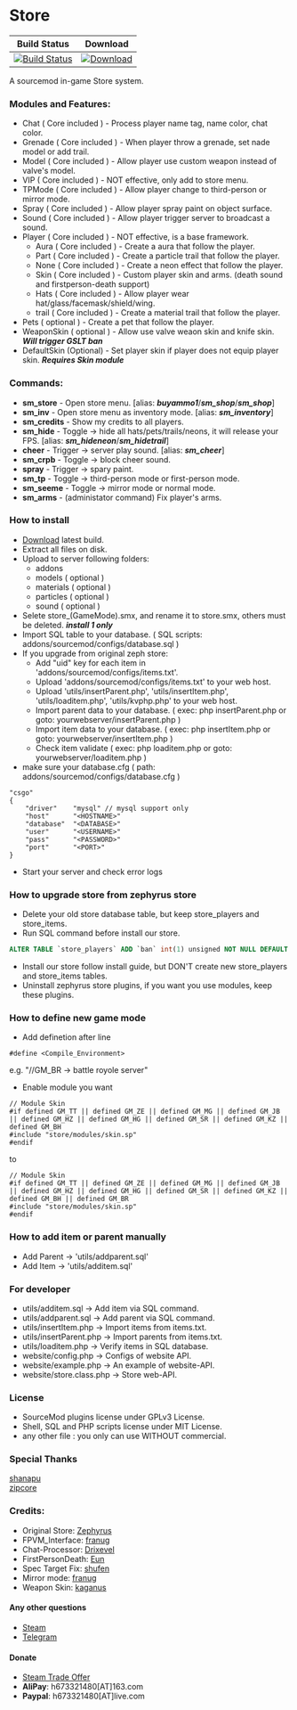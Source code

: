 # Store

|Build Status|Download|
|---|---
|[![Build Status](https://img.shields.io/travis/Kxnrl/Store/master.svg?style=flat-square)](https://travis-ci.org/Kxnrl/Store?branch=master) |[![Download](https://static.kxnrl.com/images/web/buttons/download.png)](https://build.kxnrl.com/Store/)  
  
  
A sourcemod in-game Store system. 
  
  
  
### Modules and Features:
* Chat ( Core included )  - Process player name tag, name color, chat color.
* Grenade ( Core included ) - When player throw a grenade, set nade model or add trail.
* Model ( Core included ) - Allow player use custom weapon instead of valve's model.
* VIP ( Core included ) - NOT effective, only add to store menu.
* TPMode ( Core included ) - Allow player change to third-person or mirror mode.
* Spray ( Core included ) - Allow player spray paint on object surface.
* Sound ( Core included ) - Allow player trigger server to broadcast a sound.
* Player ( Core included ) - NOT effective, is a base framework.
  * Aura ( Core included ) - Create a aura that follow the player.
  * Part ( Core included ) - Create a particle trail that follow the player.
  * None ( Core included ) - Create a neon effect that follow the player.
  * Skin ( Core included ) - Custom player skin and arms. (death sound and firstperson-death support)
  * Hats ( Core included ) - Allow player wear hat/glass/facemask/shield/wing.
  * trail ( Core included ) - Create a material trail that follow the player.
* Pets ( optional ) - Create a pet that follow the player.
* WeaponSkin ( optional ) - Allow use valve weaon skin and knife skin. ***Will trigger GSLT ban***
* DefaultSkin (Optional) - Set player skin if player does not equip player skin. ***Requires Skin module***
  
  
### Commands:
* **sm_store** - Open store menu. [alias: ***buyammo1***/***sm_shop***/***sm_shop***]
* **sm_inv** - Open store menu as inventory mode. [alias: ***sm_inventory***]
* **sm_credits** - Show my credits to all players.
* **sm_hide** - Toggle -> hide all hats/pets/trails/neons, it will release your FPS. [alias: ***sm_hideneon***/***sm_hidetrail***]
* **cheer** - Trigger -> server play sound. [alias: ***sm_cheer***]
* **sm_crpb** - Toggle -> block cheer sound.
* **spray** - Trigger -> spary paint.
* **sm_tp** - Toggle -> third-person mode or first-person mode.
* **sm_seeme** - Toggle -> mirror mode or normal mode.
* **sm_arms** - (administator command) Fix player's arms.
  
  
### How to install
* [Download](https://build.kxnrl.com/Store/) latest build.
* Extract all files on disk.
* Upload to server following folders: 
  * addons 
  * models ( optional )
  * materials ( optional )
  * particles ( optional )
  * sound ( optional )
* Selete store_(GameMode).smx, and rename it to store.smx, others must be deleted. ***install 1 only***
* Import SQL table to your database. ( SQL scripts: addons/sourcemod/configs/database.sql )
* If you upgrade from original zeph store: 
  - Add "uid" key for each item in 'addons/sourcemod/configs/items.txt'.  
  - Upload 'addons/sourcemod/configs/items.txt' to your web host.  
  - Upload 'utils/insertParent.php', 'utils/insertItem.php', 'utils/loaditem.php', 'utils/kvphp.php' to your web host.  
  - Import parent data to your database. ( exec: php insertParent.php or goto: yourwebserver/insertParent.php )
  - Import item data to your database. ( exec: php insertItem.php or goto: yourwebserver/insertItem.php )
  - Check item validate ( exec: php loaditem.php or goto: yourwebserver/loaditem.php )
* make sure your database.cfg ( path: addons/sourcemod/configs/database.cfg )
``` keyvalues
"csgo"
{
    "driver"    "mysql" // mysql support only
    "host"      "<HOSTNAME>"
    "database"  "<DATABASE>"
    "user"      "<USERNAME>"
    "pass"      "<PASSWORD>"
    "port"      "<PORT>"
}
```
* Start your server and check error logs
  
  
### How to upgrade store from zephyrus store
* Delete your old store database table, but keep store_players and store_items.  
* Run SQL command before install our store.  
``` SQL
ALTER TABLE `store_players` ADD `ban` int(1) unsigned NOT NULL DEFAULT '0';  
```
* Install our store follow install guide, but DON'T create new store_players and store_items tables. 
* Uninstall zephyrus store plugins, if you want you use modules, keep these plugins.  
  
  
### How to define new game mode
* Add definetion after line 
``` sourcepawn
#define <Compile_Environment>
```
e.g. "//GM_BR -> battle royole server"
* Enable module you want
``` sourcepawn
// Module Skin
#if defined GM_TT || defined GM_ZE || defined GM_MG || defined GM_JB || defined GM_HZ || defined GM_HG || defined GM_SR || defined GM_KZ || defined GM_BH
#include "store/modules/skin.sp"
#endif
```
to
``` sourcepawn
// Module Skin
#if defined GM_TT || defined GM_ZE || defined GM_MG || defined GM_JB || defined GM_HZ || defined GM_HG || defined GM_SR || defined GM_KZ || defined GM_BH || defined GM_BR
#include "store/modules/skin.sp"
#endif
``` 
  
  
### How to add item or parent manually  
* Add Parent -> 'utils/addparent.sql'
* Add Item -> 'utils/additem.sql'
  
  
### For developer
* utils/additem.sql -> Add item via SQL command.
* utils/addparent.sql -> Add parent via SQL command.
* utils/insertItem.php -> Import items from items.txt.
* utils/insertParent.php -> Import parents from items.txt.
* utils/loaditem.php -> Verify items in SQL database.
* website/config.php -> Configs of website API.
* website/example.php -> An example of website-API.
* website/store.class.php -> Store web-API.
  
  
### License  
* SourceMod plugins license under GPLv3 License.  
* Shell, SQL and PHP scripts license under MIT License.  
* any other file :  you only can use WITHOUT commercial.  
  
  
### Special Thanks
[shanapu](https://github.com/shanapu "GitHub")  
[zipcore](https://github.com/zipcore "GitHub")  
  
  
### Credits:  
- Original Store: [Zephyrus](https://github.com/dvarnai "GitHub")  
- FPVM_Interface: [franug](https://github.com/Franc1sco "GitHub")  
- Chat-Processor: [Drixevel](https://github.com/Drixevel "GitHub")  
- FirstPersonDeath: [Eun](https://forums.alliedmods.net/member.php?u=102471 "AlliedModders")  
- Spec Target Fix: [shufen](https://github.com/Xectali "GitHub")  
- Mirror mode: [franug](https://github.com/Franc1sco "GitHub") 
- Weapon Skin: [kaganus](https://github.com/kaganus "GitHub") 
  
  
#### Any other questions
* [Steam](https://steamcommunity.com/profiles/76561198048432253/)
* [Telegram](https://t.me/Kxnrl)
  
  
#### Donate
* [Steam Trade Offer](https://steamcommunity.com/tradeoffer/new/?partner=88166525&token=lszXBJeY)
* **AliPay**: h673321480[AT]163.com
* **Paypal**: h673321480[AT]live.com
